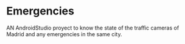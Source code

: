 # Emergencies
AN AndroidStudio proyect to know the state of the traffic cameras of Madrid and any emergencies in the same city.
